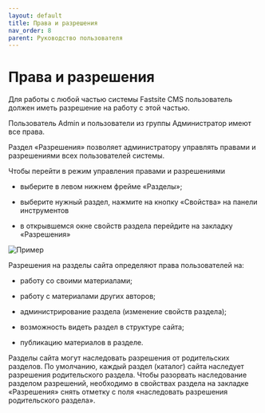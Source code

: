 ```yaml
---
layout: default
title: Права и разрешения
nav_order: 8
parent: Руководство пользователя
---
```

# Права и разрешения

Для работы с любой частью системы Fastsite CMS пользователь должен иметь разрешение на работу с этой частью.

Пользователь Admin и пользователи из группы Администратор имеют все права.

Раздел «Разрешения» позволяет администратору управлять правами и разрешениями всех пользователей системы.

Чтобы перейти в режим управления правами и разрешениями

* выберите в левом нижнем фрейме «Разделы»;

* выберите нужный раздел, нажмите на кнопку «Свойства» на панели инструментов

* в открывшемся окне свойств раздела перейдите на закладку «Разрешения»

![Пример]({{site.baseurl}}/images/u-9.png)

Разрешения на разделы сайта определяют права пользователей на:

* работу со своими материалами;

* работу с материалами других авторов;

* администрирование раздела (изменение свойств раздела);

* возможность видеть раздел в структуре сайта;

* публикацию материалов в разделе.

Разделы сайта могут наследовать разрешения от родительских разделов. По умолчанию, каждый раздел (каталог) сайта наследует разрешения родительского раздела. Чтобы разорвать наследование разделом разрешений, необходимо в свойствах раздела на закладке «Разрешения» снять отметку с поля «наследовать разрешения родительского раздела».